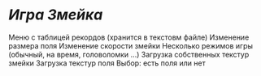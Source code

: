 # ***Игра Змейка***
Меню с таблицей рекордов (хранится в текстовм файле)
Изменение размера поля
Изменение скорости змейки
Несколько режимов игры (обычный, на время, головоломки ...)
Загрузка собственных текстур змейки
Загрузка текстур поля
Выбор: есть поля или нет
